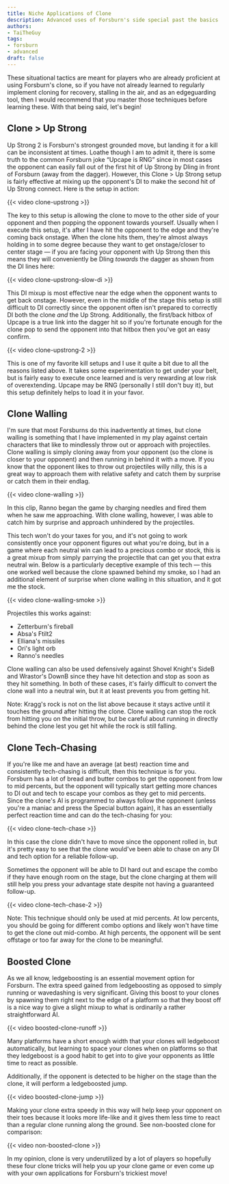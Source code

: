 ```yaml
---
title: Niche Applications of Clone
description: Advanced uses of Forsburn's side special past the basics
authors:
- TaiTheGuy
tags:
- forsburn
- advanced
draft: false
---
```


These situational tactics are meant for players who are already proficient at using Forsburn's clone, so if you have not already learned to regularly implement cloning for recovery, stalling in the air, and as an edgeguarding tool, then I would recommend that you master those techniques before learning these. With that being said, let's begin!

## Clone > Up Strong

Up Strong 2 is Forsburn's strongest grounded move, but landing it for a kill can be inconsistent at times. Loathe though I am to admit it, there is some truth to the common Forsburn joke “Upcape is RNG” since in most cases the opponent can easily fall out of the first hit of Up Strong by DIing in front of Forsburn (away from the dagger). However, this Clone > Up Strong setup is fairly effective at mixing up the opponent's DI to make the second hit of Up Strong connect. Here is the setup in action:

{{< video clone-upstrong >}}

The key to this setup is allowing the clone to move to the other side of your opponent and then popping the opponent towards yourself. Usually when I execute this setup, it's after I have hit the opponent to the edge and they're coming back onstage. When the clone hits them, they're almost always holding in to some degree because they want to get onstage/closer to center stage — if you are facing your opponent with Up Strong then this means they will conveniently be DIing *towards* the dagger as shown from the DI lines here:

{{< video clone-upstrong-slow-di >}}

This DI mixup is most effective near the edge when the opponent wants to get back onstage. However, even in the middle of the stage this setup is still difficult to DI correctly since the opponent often isn't prepared to correctly DI both the clone *and* the Up Strong. Additionally, the first/back hitbox of Upcape is a true link into the dagger hit so if you're fortunate enough for the clone pop to send the opponent into that hitbox then you've got an easy confirm.

{{< video clone-upstrong-2 >}}

This is one of my favorite kill setups and I use it quite a bit due to all the reasons listed above. It takes some experimentation to get under your belt, but is fairly easy to execute once learned and is very rewarding at low risk of overextending. Upcape may be RNG (personally I still don't buy it), but this setup definitely helps to load it in your favor.

## Clone Walling

I'm sure that most Forsburns do this inadvertently at times, but clone walling is something that I have implemented in my play against certain characters that like to mindlessly throw out or approach with projectiles. Clone walling is simply cloning away from your opponent (so the clone is closer to your opponent) and then running in behind it with a move. If you know that the opponent likes to throw out projectiles willy nilly, this is a great way to approach them with relative safety and catch them by surprise or catch them in their endlag.

{{< video clone-walling >}}

In this clip, Ranno began the game by charging needles and fired them when he saw me approaching. With clone walling, however, I was able to catch him by surprise and approach unhindered by the projectiles.

This tech won't do your taxes for you, and it's not going to work consistently once your opponent figures out what you're doing, but in a game where each neutral win can lead to a precious combo or stock, this is a great mixup from simply parrying the projectile that can get you that extra neutral win. Below is a particularly deceptive example of this tech — this one worked well because the clone spawned behind my smoke, so I had an additional element of surprise when clone walling in this situation, and it got me the stock.

{{< video clone-walling-smoke >}}

Projectiles this works against:
- Zetterburn's fireball
- Absa's Ftilt2
- Elliana's missiles
- Ori's light orb
- Ranno's needles

Clone walling can also be used defensively against Shovel Knight's SideB and Wrastor's DownB since they have hit detection and stop as soon as they hit something. In both of these cases, it's fairly difficult to convert the clone wall into a neutral win, but it at least prevents you from getting hit.

Note: Kragg's rock is not on the list above because it stays active until it touches the ground after hitting the clone. Clone walling can stop the rock from hitting you on the initial throw, but be careful about running in directly behind the clone lest you get hit while the rock is still falling.

## Clone Tech-Chasing

If you're like me and have an average (at best) reaction time and consistently tech-chasing is difficult, then this technique is for you. Forsburn has a lot of bread and butter combos to get the opponent from low to mid percents, but the opponent will typically start getting more chances to DI out and tech to escape your combos as they get to mid percents. Since the clone's AI is programmed to always follow the opponent (unless you're a maniac and press the Special button again), it has an essentially perfect reaction time and can do the tech-chasing for you:

{{< video clone-tech-chase >}}

In this case the clone didn't have to move since the opponent rolled in, but it's pretty easy to see that the clone would've been able to chase on any DI and tech option for a reliable follow-up.

Sometimes the opponent will be able to DI hard out and escape the combo if they have enough room on the stage, but the clone charging at them will still help you press your advantage state despite not having a guaranteed follow-up.

{{< video clone-tech-chase-2 >}}

Note: This technique should only be used at mid percents. At low percents, you should be going for different combo options and likely won't have time to get the clone out mid-combo. At high percents, the opponent will be sent offstage or too far away for the clone to be meaningful.

## Boosted Clone

As we all know, ledgeboosting is an essential movement option for Forsburn. The extra speed gained from ledgeboosting as opposed to simply running or wavedashing is very significant. Giving this boost to your clones by spawning them right next to the edge of a platform so that they boost off is a nice way to give a slight mixup to what is ordinarily a rather straightforward AI.

{{< video boosted-clone-runoff >}}

Many platforms have a short enough width that your clones will ledgeboost automatically, but learning to space your clones when on platforms so that they ledgeboost is a good habit to get into to give your opponents as little time to react as possible.

Additionally, if the opponent is detected to be higher on the stage than the clone, it will perform a ledgeboosted jump.

{{< video boosted-clone-jump >}}

Making your clone extra speedy in this way will help keep your opponent on their toes because it looks more life-like and it gives them less time to react than a regular clone running along the ground. See non-boosted clone for comparison:

{{< video non-boosted-clone >}}

In my opinion, clone is very underutilized by a lot of players so hopefully these four clone tricks will help you up your clone game or even come up with your own applications for Forsburn's trickiest move!
